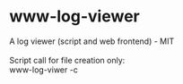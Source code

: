 # www-log-viewer
A log viewer (script and web frontend) - MIT
<br><br>
Script call for file creation only:  
www-log-viwer -c  
